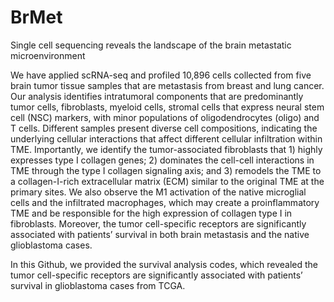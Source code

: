 # BrMet
Single cell sequencing reveals the landscape of the brain metastatic microenvironment

We have applied scRNA-seq and profiled 10,896 cells collected from five brain tumor tissue samples that are metastasis from breast and lung cancer. Our analysis identifies intratumoral components that are predominantly tumor cells, fibroblasts, myeloid cells, stromal cells that express neural stem cell (NSC) markers, with minor populations of oligodendrocytes (oligo) and T cells. Different samples present diverse cell compositions, indicating the underlying cellular interactions that affect different cellular infiltration within TME. Importantly, we identify the tumor-associated fibroblasts that 1) highly expresses type I collagen genes; 2) dominates the cell-cell interactions in TME through the type I collagen signaling axis; and 3) remodels the TME to a collagen-I-rich extracellular matrix (ECM) similar to the original TME at the primary sites. We also observe the M1 activation of the native microglial cells and the infiltrated macrophages, which may create a proinflammatory TME and be responsible for the high expression of collagen type I in fibroblasts. Moreover, the tumor cell-specific receptors are significantly associated with patients’ survival in both brain metastasis and the native glioblastoma cases.

In this Github, we provided the survival analysis codes, which revealed the tumor cell-specific receptors are significantly associated with patients’ survival in glioblastoma cases from TCGA. 
